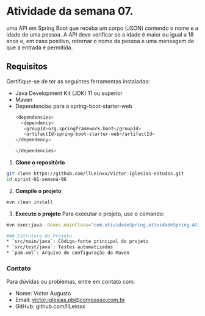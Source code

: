  # Atividade da semana 07.
uma API em Spring Boot que receba um corpo (JSON) contendo o nome e a idade de uma pessoa. A API deve verificar se a idade é maior ou igual a 18 anos e, em caso positivo, retornar o nome da pessoa e uma mensagem de que a entrada é permitida.

 ## Requisitos
 Certifique-se de ter as seguintes ferramentas instaladas:
 - Java Development Kit (JDK) 11 ou superior
 - Maven
 - Dependencias para o spring-boot-starter-web
     ```bash
   <dependencies>
       <dependency>
		<groupId>org.springframework.boot</groupId>
		<artifactId>spring-boot-starter-web</artifactId>
	</dependency>

    </dependencies>
   ```

 1. **Clone o repositório**
   ```bash
   git clone https://github.com/llLeinxx/Victor-Iglesias-estudos.git
   cd sprint-01-semana-06
   ```
 2. **Compile o projeto**
   ```bash
   mvn clean install
   ```
 3. **Execute o projeto**
   Para executar o projeto, use o comando:
   ```bash
   mvn exec:java -Dexec.mainClass="com.atividadeSpring.atividadeSpring.AtividadeSpringApplication"

 ### Estrutura do Projeto
 * `src/main/java`: Código-fonte principal do projeto
 * `src/test/java`: Testes automatizados
 * `pom.xml`: Arquivo de configuração do Maven
```


### Contato
Para dúvidas ou problemas, entre em contato com:
* Nome: Victor Augusto
* Email: victor.iglesias.pb@compasso.com.br
* GitHub: github.com/llLeinxx
